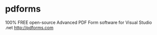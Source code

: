 # pdforms
100% FREE open-source Advanced PDF Form software for Visual Studio .net
  http://pdforms.com
